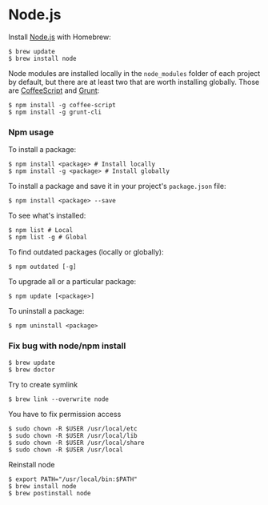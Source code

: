 # Node.js

Install [Node.js](http://nodejs.org/) with Homebrew:

    $ brew update
    $ brew install node

Node modules are installed locally in the `node_modules` folder of each project by default, but there are at least two that are worth installing globally. Those are [CoffeeScript](http://coffeescript.org/) and [Grunt](http://gruntjs.com/):

    $ npm install -g coffee-script
    $ npm install -g grunt-cli

### Npm usage

To install a package:

    $ npm install <package> # Install locally
    $ npm install -g <package> # Install globally

To install a package and save it in your project's `package.json` file:

    $ npm install <package> --save

To see what's installed:

    $ npm list # Local
    $ npm list -g # Global

To find outdated packages (locally or globally):

    $ npm outdated [-g]

To upgrade all or a particular package:

    $ npm update [<package>]

To uninstall a package:

    $ npm uninstall <package>
    

### Fix bug with node/npm install

    $ brew update
    $ brew doctor
    
Try to create symlink

    $ brew link --overwrite node

You have to fix permission access

    $ sudo chown -R $USER /usr/local/etc
    $ sudo chown -R $USER /usr/local/lib
    $ sudo chown -R $USER /usr/local/share
    $ sudo chown -R $USER /usr/local
    
Reinstall node

    $ export PATH="/usr/local/bin:$PATH"
    $ brew install node
    $ brew postinstall node
